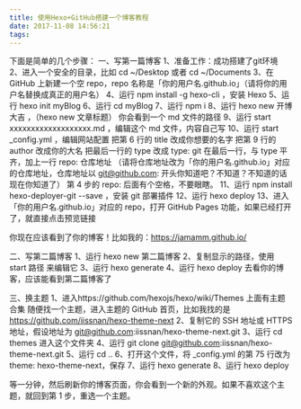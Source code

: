 ```yaml
---
title: 使用Hexo+GitHub搭建一个博客教程
date: 2017-11-08 14:56:21
tags:
---
```

下面是简单的几个步骤：
一、写第一篇博客
1、准备工作：成功搭建了git环境
2、进入一个安全的目录，比如 cd ~/Desktop 或者 cd ~/Documents
3、在 GitHub 上新建一个空 repo，repo 名称是「你的用户名.github.io」（请将你的用户名替换成真正的用户名）
4、运行 npm install -g hexo-cli ，安装 Hexo
5、运行 hexo init myBlog
6、运行 cd myBlog
7、运行 npm i
8、运行 hexo new 开博大吉 ，（hexo new 文章标题）  你会看到一个 md 文件的路径
9、运行 start xxxxxxxxxxxxxxxxxxx.md  ，编辑这个 md 文件，内容自己写
10、运行 start _config.yml ，编辑网站配置
    把第 6 行的 title 改成你想要的名字
    把第 9 行的 author 改成你的大名
    把最后一行的 type 改成 type: git
    在最后一行，与 type 平齐，加上一行 repo: 仓库地址 （请将仓库地址改为「你的用户名.github.io」对应的仓库地址，仓库地址以 git@github.com: 开头你知道吧？不知道？不知道的话现在你知道了）
    第 4 步的 repo: 后面有个空格，不要眼瞎。
11、运行  npm install hexo-deployer-git --save ，安装 git 部署插件
12、运行  hexo deploy
13、进入「你的用户名.github.io」对应的 repo，打开 GitHub Pages 功能，如果已经打开了，就直接点击预览链接

你现在应该看到了你的博客！比如我的：https://jamamm.github.io/
  
二、写第二篇博客
1、运行 hexo new 第二篇博客
2、复制显示的路径，使用 start 路径 来编辑它
3、运行 hexo generate
4、运行 hexo deploy
去看你的博客，应该能看到第二篇博客了

三、换主题
1、进入https://github.com/hexojs/hexo/wiki/Themes 上面有主题合集
随便找一个主题，进入主题的 GitHub 首页，比如我找的是 https://github.com/iissnan/hexo-theme-next
2、复制它的 SSH 地址或 HTTPS 地址，假设地址为 git@github.com:iissnan/hexo-theme-next.git
3、运行 cd themes  进入这个文件夹
4、运行 git clone git@github.com:iissnan/hexo-theme-next.git
5、运行 cd ..
6、打开这个文件，将 _config.yml 的第 75 行改为 theme: hexo-theme-next，保存
7、运行 hexo generate
8、运行 hexo deploy

等一分钟，然后刷新你的博客页面，你会看到一个新的外观。如果不喜欢这个主题，就回到第 1 步，重选一个主题。